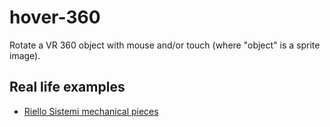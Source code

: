 # hover-360

Rotate a VR 360 object with mouse and/or touch (where "object" is a sprite image).

## Real life examples

- [Riello Sistemi mechanical pieces](http://www.riellosistemi.it/en/catalogo/produzione-transfer-machines/pezzi/raccordi-e-valvole-olio)
